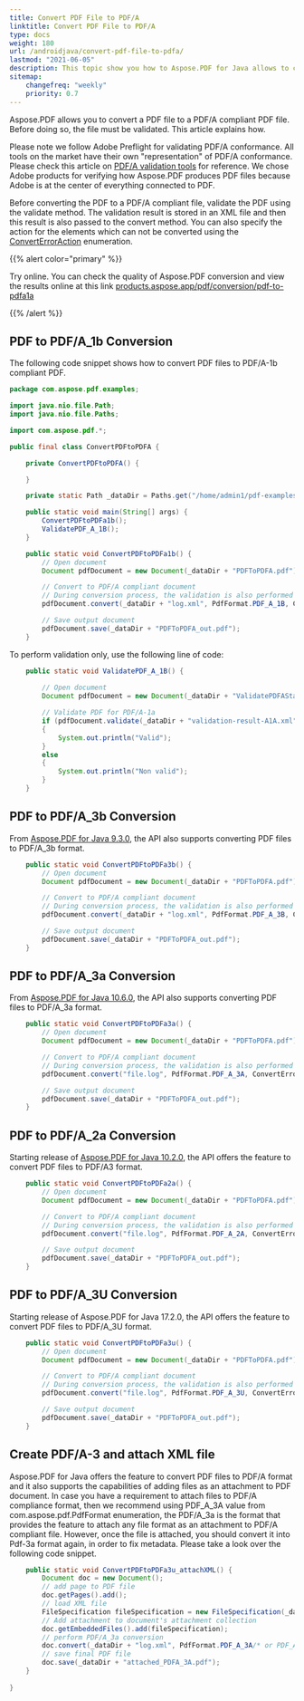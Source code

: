 ```yaml
---
title: Convert PDF File to PDF/A 
linktitle: Convert PDF File to PDF/A 
type: docs
weight: 180
url: /androidjava/convert-pdf-file-to-pdfa/
lastmod: "2021-06-05"
description: This topic show you how to Aspose.PDF for Java allows to convert a PDF file to a PDF/A compliant PDF file.  
sitemap:
    changefreq: "weekly"
    priority: 0.7
---
```


Aspose.PDF allows you to convert a PDF file to a PDF/A compliant PDF file. Before doing so, the file must be validated. This article explains how.

Please note we follow Adobe Preflight for validating PDF/A conformance. All tools on the market have their own "representation" of PDF/A conformance. Please check this article on [PDF/A validation tools](http://wiki.opf-labs.org/display/SPR/PDFA+Validation+tools+give+different+results) for reference. We chose Adobe products for verifying how Aspose.PDF produces PDF files because Adobe is at the center of everything connected to PDF.

Before converting the PDF to a PDF/A compliant file, validate the PDF using the validate method. The validation result is stored in an XML file and then this result is also passed to the convert method. You can also specify the action for the elements which can not be converted using the [ConvertErrorAction](https://apireference.aspose.com/pdf/java/com.aspose.pdf/converterroraction) enumeration.

{{% alert color="primary" %}}

Try online. You can check the quality of Aspose.PDF conversion and view the results online at this link [products.aspose.app/pdf/conversion/pdf-to-pdfa1a](https://products.aspose.app/pdf/conversion/pdf-to-pdfa1a)

{{% /alert %}}

## PDF to PDF/A_1b Conversion

The following code snippet shows how to convert PDF files to PDF/A-1b compliant PDF.

```java
package com.aspose.pdf.examples;

import java.nio.file.Path;
import java.nio.file.Paths;

import com.aspose.pdf.*;

public final class ConvertPDFtoPDFA {

    private ConvertPDFtoPDFA() {

    }

    private static Path _dataDir = Paths.get("/home/admin1/pdf-examples/Samples/");

    public static void main(String[] args) {
        ConvertPDFtoPDFa1b();
        ValidatePDF_A_1B();
    }

    public static void ConvertPDFtoPDFa1b() {
        // Open document
        Document pdfDocument = new Document(_dataDir + "PDFToPDFA.pdf");

        // Convert to PDF/A compliant document
        // During conversion process, the validation is also performed
        pdfDocument.convert(_dataDir + "log.xml", PdfFormat.PDF_A_1B, ConvertErrorAction.Delete);

        // Save output document
        pdfDocument.save(_dataDir + "PDFToPDFA_out.pdf");
    }
```

To perform validation only, use the following line of code:

```java
    public static void ValidatePDF_A_1B() {
        
        // Open document
        Document pdfDocument = new Document(_dataDir + "ValidatePDFAStandard.pdf");

        // Validate PDF for PDF/A-1a
        if (pdfDocument.validate(_dataDir + "validation-result-A1A.xml", PdfFormat.PDF_A_1B))
        {
            System.out.println("Valid");
        }
        else
        {
            System.out.println("Non valid");
        }
    }
```

## PDF to PDF/A_3b Conversion

From [Aspose.PDF for Java 9.3.0](https://downloads.aspose.com/pdf/java), the API also supports converting PDF files to PDF/A_3b format.

```java
    public static void ConvertPDFtoPDFa3b() {
        // Open document
        Document pdfDocument = new Document(_dataDir + "PDFToPDFA.pdf");

        // Convert to PDF/A compliant document
        // During conversion process, the validation is also performed
        pdfDocument.convert(_dataDir + "log.xml", PdfFormat.PDF_A_3B, ConvertErrorAction.Delete);

        // Save output document
        pdfDocument.save(_dataDir + "PDFToPDFA_out.pdf");
    }
```

## PDF to PDF/A_3a Conversion

From [Aspose.PDF for Java 10.6.0](https://downloads.aspose.com/pdf/java), the API also supports converting PDF files to PDF/A_3a format.

```java
    public static void ConvertPDFtoPDFa3a() {
        // Open document
        Document pdfDocument = new Document(_dataDir + "PDFToPDFA.pdf");

        // Convert to PDF/A compliant document
        // During conversion process, the validation is also performed
        pdfDocument.convert("file.log", PdfFormat.PDF_A_3A, ConvertErrorAction.Delete);

        // Save output document
        pdfDocument.save(_dataDir + "PDFToPDFA_out.pdf");
    }
```

## PDF to PDF/A_2a Conversion

Starting release of [Aspose.PDF for Java 10.2.0](https://downloads.aspose.com/pdf/java), the API offers the feature to convert PDF files to PDF/A3 format.

```java
    public static void ConvertPDFtoPDFa2a() {
        // Open document
        Document pdfDocument = new Document(_dataDir + "PDFToPDFA.pdf");

        // Convert to PDF/A compliant document
        // During conversion process, the validation is also performed
        pdfDocument.convert("file.log", PdfFormat.PDF_A_2A, ConvertErrorAction.Delete);

        // Save output document
        pdfDocument.save(_dataDir + "PDFToPDFA_out.pdf");
    }
```

## PDF to PDF/A_3U Conversion

Starting release of Aspose.PDF for Java 17.2.0, the API offers the feature to convert PDF files to PDF/A_3U format.

```java
    public static void ConvertPDFtoPDFa3u() {
        // Open document
        Document pdfDocument = new Document(_dataDir + "PDFToPDFA.pdf");

        // Convert to PDF/A compliant document
        // During conversion process, the validation is also performed
        pdfDocument.convert("file.log", PdfFormat.PDF_A_3U, ConvertErrorAction.Delete);

        // Save output document
        pdfDocument.save(_dataDir + "PDFToPDFA_out.pdf");
    }
```

## Create PDF/A-3 and attach XML file

Aspose.PDF for Java offers the feature to convert PDF files to PDF/A format and it also supports the capabilities of adding files as an attachment to PDF document. In case you have a requirement to attach files to PDF/A compliance format, then we recommend using PDF_A_3A value from com.aspose.pdf.PdfFormat enumeration, the PDF/A_3a is the format that provides the feature to attach any file format as an attachment to PDF/A compliant file. However, once the file is attached, you should convert it into Pdf-3a format again, in order to fix metadata. Please take a look over the following code snippet.

```java
    public static void ConvertPDFtoPDFa3u_attachXML() {
        Document doc = new Document();
        // add page to PDF file
        doc.getPages().add();
        // load XML file
        FileSpecification fileSpecification = new FileSpecification(_dataDir + "attachment.xml", "Sample xml file");
        // Add attachment to document's attachment collection
        doc.getEmbeddedFiles().add(fileSpecification);
        // perform PDF/A_3a conversion
        doc.convert(_dataDir + "log.xml", PdfFormat.PDF_A_3A/* or PDF_A_3B */, ConvertErrorAction.Delete);
        // save final PDF file
        doc.save(_dataDir + "attached_PDFA_3A.pdf");
    }
    
}
```
